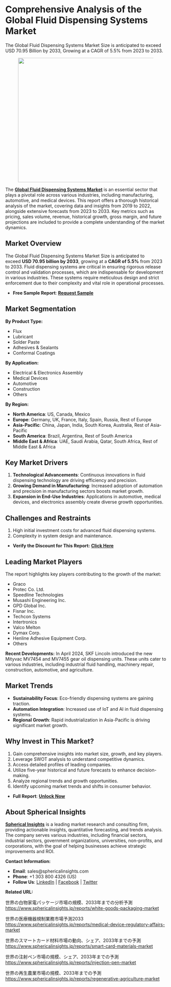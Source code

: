 <h1 id="2e51" class="pw-post-title fo fp fq bf fr fs ft fu fv fw fx fy fz ga gb gc gd ge gf gg gh gi gj gk gl gm gn go gp gq bk" data-testid="storyTitle" data-selectable-paragraph="">Comprehensive Analysis of the Global Fluid Dispensing Systems Market</h1>
<p id="f874" class="pw-post-body-paragraph la lb fq lc b ld le lf lg lh li lj lk ll lm ln lo lp lq lr ls lt lu lv lw lx fj bk" data-selectable-paragraph="">The Global Fluid Dispensing Systems Market Size is anticipated to exceed USD 70.95 Billion by 2033, Growing at a CAGR of 5.5% from 2023 to 2033.</p>
<figure class="mb mc md me mf mg ly lz paragraph-image">
<div class="mh mi ed mj bh mk" tabindex="0">
<div class="ly lz ma"><picture><source srcset="https://miro.medium.com/v2/resize:fit:640/format:webp/1*ivrsifUurex5TwZCxuWE8A.jpeg 640w, https://miro.medium.com/v2/resize:fit:720/format:webp/1*ivrsifUurex5TwZCxuWE8A.jpeg 720w, https://miro.medium.com/v2/resize:fit:750/format:webp/1*ivrsifUurex5TwZCxuWE8A.jpeg 750w, https://miro.medium.com/v2/resize:fit:786/format:webp/1*ivrsifUurex5TwZCxuWE8A.jpeg 786w, https://miro.medium.com/v2/resize:fit:828/format:webp/1*ivrsifUurex5TwZCxuWE8A.jpeg 828w, https://miro.medium.com/v2/resize:fit:1100/format:webp/1*ivrsifUurex5TwZCxuWE8A.jpeg 1100w, https://miro.medium.com/v2/resize:fit:1400/format:webp/1*ivrsifUurex5TwZCxuWE8A.jpeg 1400w" type="image/webp" sizes="(min-resolution: 4dppx) and (max-width: 700px) 50vw, (-webkit-min-device-pixel-ratio: 4) and (max-width: 700px) 50vw, (min-resolution: 3dppx) and (max-width: 700px) 67vw, (-webkit-min-device-pixel-ratio: 3) and (max-width: 700px) 65vw, (min-resolution: 2.5dppx) and (max-width: 700px) 80vw, (-webkit-min-device-pixel-ratio: 2.5) and (max-width: 700px) 80vw, (min-resolution: 2dppx) and (max-width: 700px) 100vw, (-webkit-min-device-pixel-ratio: 2) and (max-width: 700px) 100vw, 700px" /><source srcset="https://miro.medium.com/v2/resize:fit:640/1*ivrsifUurex5TwZCxuWE8A.jpeg 640w, https://miro.medium.com/v2/resize:fit:720/1*ivrsifUurex5TwZCxuWE8A.jpeg 720w, https://miro.medium.com/v2/resize:fit:750/1*ivrsifUurex5TwZCxuWE8A.jpeg 750w, https://miro.medium.com/v2/resize:fit:786/1*ivrsifUurex5TwZCxuWE8A.jpeg 786w, https://miro.medium.com/v2/resize:fit:828/1*ivrsifUurex5TwZCxuWE8A.jpeg 828w, https://miro.medium.com/v2/resize:fit:1100/1*ivrsifUurex5TwZCxuWE8A.jpeg 1100w, https://miro.medium.com/v2/resize:fit:1400/1*ivrsifUurex5TwZCxuWE8A.jpeg 1400w" sizes="(min-resolution: 4dppx) and (max-width: 700px) 50vw, (-webkit-min-device-pixel-ratio: 4) and (max-width: 700px) 50vw, (min-resolution: 3dppx) and (max-width: 700px) 67vw, (-webkit-min-device-pixel-ratio: 3) and (max-width: 700px) 65vw, (min-resolution: 2.5dppx) and (max-width: 700px) 80vw, (-webkit-min-device-pixel-ratio: 2.5) and (max-width: 700px) 80vw, (min-resolution: 2dppx) and (max-width: 700px) 100vw, (-webkit-min-device-pixel-ratio: 2) and (max-width: 700px) 100vw, 700px" data-testid="og" /><img class="bh ki ml c" src="https://miro.medium.com/v2/resize:fit:945/1*ivrsifUurex5TwZCxuWE8A.jpeg" alt="" width="700" height="390" /></picture></div>
</div>
</figure>
<p id="3267" class="pw-post-body-paragraph la lb fq lc b ld le lf lg lh li lj lk ll lm ln lo lp lq lr ls lt lu lv lw lx fj bk" data-selectable-paragraph="">The&nbsp;<a class="af mm" href="https://www.sphericalinsights.com/reports/fluid-dispensing-systems-market" target="_blank" rel="noopener ugc nofollow"><strong class="lc fr">Global Fluid Dispensing Systems Market</strong></a>&nbsp;is an essential sector that plays a pivotal role across various industries, including manufacturing, automotive, and medical devices. This report offers a thorough historical analysis of the market, covering data and insights from 2019 to 2022, alongside extensive forecasts from 2023 to 2033. Key metrics such as pricing, sales volume, revenue, historical growth, gross margin, and future projections are included to provide a complete understanding of the market dynamics.</p>
<h2 id="8cea" class="mn mo fq bf mp mq mr ms mt mu mv mw mx ll my mz na lp nb nc nd lt ne nf ng nh bk" data-selectable-paragraph="">Market Overview</h2>
<p id="ba7f" class="pw-post-body-paragraph la lb fq lc b ld ni lf lg lh nj lj lk ll nk ln lo lp nl lr ls lt nm lv lw lx fj bk" data-selectable-paragraph="">The Global Fluid Dispensing Systems Market Size is anticipated to exceed&nbsp;<strong class="lc fr">USD 70.95 billion by 2033</strong>, growing at a&nbsp;<strong class="lc fr">CAGR of 5.5%</strong>&nbsp;from 2023 to 2033. Fluid dispensing systems are critical in ensuring rigorous release control and validation processes, which are indispensable for development in various industries. These systems require meticulous design and strict enforcement due to their complexity and vital role in operational processes.</p>
<ul class="">
<li id="9d79" class="la lb fq lc b ld le lf lg lh li lj lk ll lm ln lo lp lq lr ls lt lu lv lw lx nn no np bk" data-selectable-paragraph=""><strong class="lc fr">Free Sample Report</strong>:&nbsp;<a class="af mm" href="https://www.sphericalinsights.com/request-sample/7735" target="_blank" rel="noopener ugc nofollow"><strong class="lc fr">Request Sample</strong></a></li>
</ul>
<h2 id="8407" class="mn mo fq bf mp mq mr ms mt mu mv mw mx ll my mz na lp nb nc nd lt ne nf ng nh bk" data-selectable-paragraph="">Market Segmentation</h2>
<p id="b209" class="pw-post-body-paragraph la lb fq lc b ld ni lf lg lh nj lj lk ll nk ln lo lp nl lr ls lt nm lv lw lx fj bk" data-selectable-paragraph=""><strong class="lc fr">By Product Type:</strong></p>
<ul class="">
<li id="c612" class="la lb fq lc b ld le lf lg lh li lj lk ll lm ln lo lp lq lr ls lt lu lv lw lx nn no np bk" data-selectable-paragraph="">Flux</li>
<li id="1cef" class="la lb fq lc b ld nq lf lg lh nr lj lk ll ns ln lo lp nt lr ls lt nu lv lw lx nn no np bk" data-selectable-paragraph="">Lubricant</li>
<li id="760a" class="la lb fq lc b ld nq lf lg lh nr lj lk ll ns ln lo lp nt lr ls lt nu lv lw lx nn no np bk" data-selectable-paragraph="">Solder Paste</li>
<li id="42d3" class="la lb fq lc b ld nq lf lg lh nr lj lk ll ns ln lo lp nt lr ls lt nu lv lw lx nn no np bk" data-selectable-paragraph="">Adhesives &amp; Sealants</li>
<li id="6a56" class="la lb fq lc b ld nq lf lg lh nr lj lk ll ns ln lo lp nt lr ls lt nu lv lw lx nn no np bk" data-selectable-paragraph="">Conformal Coatings</li>
</ul>
<p id="508a" class="pw-post-body-paragraph la lb fq lc b ld le lf lg lh li lj lk ll lm ln lo lp lq lr ls lt lu lv lw lx fj bk" data-selectable-paragraph=""><strong class="lc fr">By Application:</strong></p>
<ul class="">
<li id="8485" class="la lb fq lc b ld le lf lg lh li lj lk ll lm ln lo lp lq lr ls lt lu lv lw lx nn no np bk" data-selectable-paragraph="">Electrical &amp; Electronics Assembly</li>
<li id="7756" class="la lb fq lc b ld nq lf lg lh nr lj lk ll ns ln lo lp nt lr ls lt nu lv lw lx nn no np bk" data-selectable-paragraph="">Medical Devices</li>
<li id="360f" class="la lb fq lc b ld nq lf lg lh nr lj lk ll ns ln lo lp nt lr ls lt nu lv lw lx nn no np bk" data-selectable-paragraph="">Automotive</li>
<li id="751f" class="la lb fq lc b ld nq lf lg lh nr lj lk ll ns ln lo lp nt lr ls lt nu lv lw lx nn no np bk" data-selectable-paragraph="">Construction</li>
<li id="8e55" class="la lb fq lc b ld nq lf lg lh nr lj lk ll ns ln lo lp nt lr ls lt nu lv lw lx nn no np bk" data-selectable-paragraph="">Others</li>
</ul>
<p id="74a3" class="pw-post-body-paragraph la lb fq lc b ld le lf lg lh li lj lk ll lm ln lo lp lq lr ls lt lu lv lw lx fj bk" data-selectable-paragraph=""><strong class="lc fr">By Region:</strong></p>
<ul class="">
<li id="97ef" class="la lb fq lc b ld le lf lg lh li lj lk ll lm ln lo lp lq lr ls lt lu lv lw lx nn no np bk" data-selectable-paragraph=""><strong class="lc fr">North America</strong>: US, Canada, Mexico</li>
<li id="7b0f" class="la lb fq lc b ld nq lf lg lh nr lj lk ll ns ln lo lp nt lr ls lt nu lv lw lx nn no np bk" data-selectable-paragraph=""><strong class="lc fr">Europe</strong>: Germany, UK, France, Italy, Spain, Russia, Rest of Europe</li>
<li id="5cfb" class="la lb fq lc b ld nq lf lg lh nr lj lk ll ns ln lo lp nt lr ls lt nu lv lw lx nn no np bk" data-selectable-paragraph=""><strong class="lc fr">Asia-Pacific</strong>: China, Japan, India, South Korea, Australia, Rest of Asia-Pacific</li>
<li id="d748" class="la lb fq lc b ld nq lf lg lh nr lj lk ll ns ln lo lp nt lr ls lt nu lv lw lx nn no np bk" data-selectable-paragraph=""><strong class="lc fr">South America</strong>: Brazil, Argentina, Rest of South America</li>
<li id="61b5" class="la lb fq lc b ld nq lf lg lh nr lj lk ll ns ln lo lp nt lr ls lt nu lv lw lx nn no np bk" data-selectable-paragraph=""><strong class="lc fr">Middle East &amp; Africa</strong>: UAE, Saudi Arabia, Qatar, South Africa, Rest of Middle East &amp; Africa</li>
</ul>
<h2 id="daa6" class="mn mo fq bf mp mq mr ms mt mu mv mw mx ll my mz na lp nb nc nd lt ne nf ng nh bk" data-selectable-paragraph="">Key Market Drivers</h2>
<ol class="">
<li id="21eb" class="la lb fq lc b ld ni lf lg lh nj lj lk ll nk ln lo lp nl lr ls lt nm lv lw lx nv no np bk" data-selectable-paragraph=""><strong class="lc fr">Technological Advancements</strong>: Continuous innovations in fluid dispensing technology are driving efficiency and precision.</li>
<li id="a3d9" class="la lb fq lc b ld nq lf lg lh nr lj lk ll ns ln lo lp nt lr ls lt nu lv lw lx nv no np bk" data-selectable-paragraph=""><strong class="lc fr">Growing Demand in Manufacturing</strong>: Increased adoption of automation and precision in manufacturing sectors boosts market growth.</li>
<li id="75db" class="la lb fq lc b ld nq lf lg lh nr lj lk ll ns ln lo lp nt lr ls lt nu lv lw lx nv no np bk" data-selectable-paragraph=""><strong class="lc fr">Expansion in End-Use Industries</strong>: Applications in automotive, medical devices, and electronics assembly create diverse growth opportunities.</li>
</ol>
<h2 id="9078" class="mn mo fq bf mp mq mr ms mt mu mv mw mx ll my mz na lp nb nc nd lt ne nf ng nh bk" data-selectable-paragraph="">Challenges and Restraints</h2>
<ol class="">
<li id="3f77" class="la lb fq lc b ld ni lf lg lh nj lj lk ll nk ln lo lp nl lr ls lt nm lv lw lx nv no np bk" data-selectable-paragraph="">High initial investment costs for advanced fluid dispensing systems.</li>
<li id="a754" class="la lb fq lc b ld nq lf lg lh nr lj lk ll ns ln lo lp nt lr ls lt nu lv lw lx nv no np bk" data-selectable-paragraph="">Complexity in system design and maintenance.</li>
</ol>
<ul class="">
<li id="0493" class="la lb fq lc b ld le lf lg lh li lj lk ll lm ln lo lp lq lr ls lt lu lv lw lx nn no np bk" data-selectable-paragraph=""><strong class="lc fr">Verify the Discount for This Report:</strong>&nbsp;<a class="af mm" href="https://www.sphericalinsights.com/request-discount/7735" target="_blank" rel="noopener ugc nofollow"><strong class="lc fr">Click Here</strong></a></li>
</ul>
<h2 id="cefc" class="mn mo fq bf mp mq mr ms mt mu mv mw mx ll my mz na lp nb nc nd lt ne nf ng nh bk" data-selectable-paragraph="">Leading Market Players</h2>
<p id="e295" class="pw-post-body-paragraph la lb fq lc b ld ni lf lg lh nj lj lk ll nk ln lo lp nl lr ls lt nm lv lw lx fj bk" data-selectable-paragraph="">The report highlights key players contributing to the growth of the market:</p>
<ul class="">
<li id="e43b" class="la lb fq lc b ld le lf lg lh li lj lk ll lm ln lo lp lq lr ls lt lu lv lw lx nn no np bk" data-selectable-paragraph="">Graco</li>
<li id="4205" class="la lb fq lc b ld nq lf lg lh nr lj lk ll ns ln lo lp nt lr ls lt nu lv lw lx nn no np bk" data-selectable-paragraph="">Protec Co. Ltd.</li>
<li id="cd5d" class="la lb fq lc b ld nq lf lg lh nr lj lk ll ns ln lo lp nt lr ls lt nu lv lw lx nn no np bk" data-selectable-paragraph="">Speedline Technologies</li>
<li id="e3bd" class="la lb fq lc b ld nq lf lg lh nr lj lk ll ns ln lo lp nt lr ls lt nu lv lw lx nn no np bk" data-selectable-paragraph="">Musashi Engineering Inc.</li>
<li id="8818" class="la lb fq lc b ld nq lf lg lh nr lj lk ll ns ln lo lp nt lr ls lt nu lv lw lx nn no np bk" data-selectable-paragraph="">GPD Global Inc.</li>
<li id="319d" class="la lb fq lc b ld nq lf lg lh nr lj lk ll ns ln lo lp nt lr ls lt nu lv lw lx nn no np bk" data-selectable-paragraph="">Fisnar Inc.</li>
<li id="112b" class="la lb fq lc b ld nq lf lg lh nr lj lk ll ns ln lo lp nt lr ls lt nu lv lw lx nn no np bk" data-selectable-paragraph="">Techcon Systems</li>
<li id="1e33" class="la lb fq lc b ld nq lf lg lh nr lj lk ll ns ln lo lp nt lr ls lt nu lv lw lx nn no np bk" data-selectable-paragraph="">Intertronics</li>
<li id="3530" class="la lb fq lc b ld nq lf lg lh nr lj lk ll ns ln lo lp nt lr ls lt nu lv lw lx nn no np bk" data-selectable-paragraph="">Valco Melton</li>
<li id="f357" class="la lb fq lc b ld nq lf lg lh nr lj lk ll ns ln lo lp nt lr ls lt nu lv lw lx nn no np bk" data-selectable-paragraph="">Dymax Corp.</li>
<li id="2e1c" class="la lb fq lc b ld nq lf lg lh nr lj lk ll ns ln lo lp nt lr ls lt nu lv lw lx nn no np bk" data-selectable-paragraph="">Henline Adhesive Equipment Corp.</li>
<li id="9a64" class="la lb fq lc b ld nq lf lg lh nr lj lk ll ns ln lo lp nt lr ls lt nu lv lw lx nn no np bk" data-selectable-paragraph="">Others</li>
</ul>
<p id="cafe" class="pw-post-body-paragraph la lb fq lc b ld le lf lg lh li lj lk ll lm ln lo lp lq lr ls lt lu lv lw lx fj bk" data-selectable-paragraph=""><strong class="lc fr">Recent Developments:</strong>&nbsp;In April 2024, SKF Lincoln introduced the new Mityvac MV7454 and MV7455 gear oil dispensing units. These units cater to various industries, including industrial fluid handling, machinery repair, construction, automotive, and agriculture.</p>
<h2 id="11f3" class="mn mo fq bf mp mq mr ms mt mu mv mw mx ll my mz na lp nb nc nd lt ne nf ng nh bk" data-selectable-paragraph="">Market Trends</h2>
<ul class="">
<li id="9097" class="la lb fq lc b ld ni lf lg lh nj lj lk ll nk ln lo lp nl lr ls lt nm lv lw lx nn no np bk" data-selectable-paragraph=""><strong class="lc fr">Sustainability Focus</strong>: Eco-friendly dispensing systems are gaining traction.</li>
<li id="ac74" class="la lb fq lc b ld nq lf lg lh nr lj lk ll ns ln lo lp nt lr ls lt nu lv lw lx nn no np bk" data-selectable-paragraph=""><strong class="lc fr">Automation Integration</strong>: Increased use of IoT and AI in fluid dispensing systems.</li>
<li id="4584" class="la lb fq lc b ld nq lf lg lh nr lj lk ll ns ln lo lp nt lr ls lt nu lv lw lx nn no np bk" data-selectable-paragraph=""><strong class="lc fr">Regional Growth</strong>: Rapid industrialization in Asia-Pacific is driving significant market growth.</li>
</ul>
<h2 id="0f37" class="mn mo fq bf mp mq mr ms mt mu mv mw mx ll my mz na lp nb nc nd lt ne nf ng nh bk" data-selectable-paragraph="">Why Invest in This Market?</h2>
<ol class="">
<li id="8689" class="la lb fq lc b ld ni lf lg lh nj lj lk ll nk ln lo lp nl lr ls lt nm lv lw lx nv no np bk" data-selectable-paragraph="">Gain comprehensive insights into market size, growth, and key players.</li>
<li id="7125" class="la lb fq lc b ld nq lf lg lh nr lj lk ll ns ln lo lp nt lr ls lt nu lv lw lx nv no np bk" data-selectable-paragraph="">Leverage SWOT analysis to understand competitive dynamics.</li>
<li id="b7c6" class="la lb fq lc b ld nq lf lg lh nr lj lk ll ns ln lo lp nt lr ls lt nu lv lw lx nv no np bk" data-selectable-paragraph="">Access detailed profiles of leading companies.</li>
<li id="7921" class="la lb fq lc b ld nq lf lg lh nr lj lk ll ns ln lo lp nt lr ls lt nu lv lw lx nv no np bk" data-selectable-paragraph="">Utilize five-year historical and future forecasts to enhance decision-making.</li>
<li id="46ad" class="la lb fq lc b ld nq lf lg lh nr lj lk ll ns ln lo lp nt lr ls lt nu lv lw lx nv no np bk" data-selectable-paragraph="">Analyze regional trends and growth opportunities.</li>
<li id="aacd" class="la lb fq lc b ld nq lf lg lh nr lj lk ll ns ln lo lp nt lr ls lt nu lv lw lx nv no np bk" data-selectable-paragraph="">Identify upcoming market trends and shifts in consumer behavior.</li>
</ol>
<ul class="">
<li id="7bdc" class="la lb fq lc b ld le lf lg lh li lj lk ll lm ln lo lp lq lr ls lt lu lv lw lx nn no np bk" data-selectable-paragraph=""><strong class="lc fr">Full Report</strong>:&nbsp;<a class="af mm" href="https://www.sphericalinsights.com/reports/fluid-dispensing-systems-market" target="_blank" rel="noopener ugc nofollow"><strong class="lc fr">Unlock Now</strong></a></li>
</ul>
<h2 id="b23f" class="mn mo fq bf mp mq mr ms mt mu mv mw mx ll my mz na lp nb nc nd lt ne nf ng nh bk" data-selectable-paragraph="">About Spherical Insights</h2>
<p id="0616" class="pw-post-body-paragraph la lb fq lc b ld ni lf lg lh nj lj lk ll nk ln lo lp nl lr ls lt nm lv lw lx fj bk" data-selectable-paragraph=""><a class="af mm" href="https://www.sphericalinsights.com/" target="_blank" rel="noopener ugc nofollow"><strong class="lc fr">Spherical Insights</strong></a>&nbsp;is a leading market research and consulting firm, providing actionable insights, quantitative forecasting, and trends analysis. The company serves various industries, including financial sectors, industrial sectors, government organizations, universities, non-profits, and corporations, with the goal of helping businesses achieve strategic improvements and ROI.</p>
<p id="968d" class="pw-post-body-paragraph la lb fq lc b ld le lf lg lh li lj lk ll lm ln lo lp lq lr ls lt lu lv lw lx fj bk" data-selectable-paragraph=""><strong class="lc fr">Contact Information:</strong></p>
<ul class="">
<li id="e1fa" class="la lb fq lc b ld le lf lg lh li lj lk ll lm ln lo lp lq lr ls lt lu lv lw lx nn no np bk" data-selectable-paragraph=""><strong class="lc fr">Email</strong>: sales@sphericalinsights.com</li>
<li id="6fb3" class="la lb fq lc b ld nq lf lg lh nr lj lk ll ns ln lo lp nt lr ls lt nu lv lw lx nn no np bk" data-selectable-paragraph=""><strong class="lc fr">Phone</strong>: +1 303 800 4326 (US)</li>
<li id="4276" class="la lb fq lc b ld nq lf lg lh nr lj lk ll ns ln lo lp nt lr ls lt nu lv lw lx nn no np bk" data-selectable-paragraph=""><strong class="lc fr">Follow Us</strong>:&nbsp;<a class="af mm" href="https://www.linkedin.com/company/spherical-insight/" target="_blank" rel="noopener ugc nofollow">LinkedIn</a>&nbsp;|&nbsp;<a class="af mm" href="https://www.facebook.com/sphericalinsights22" target="_blank" rel="noopener ugc nofollow">Facebook</a>&nbsp;|&nbsp;<a class="af mm" href="https://twitter.com/SInsights_US" target="_blank" rel="noopener ugc nofollow">Twitter</a></li>
</ul>
<p id="9cdd" class="pw-post-body-paragraph la lb fq lc b ld le lf lg lh li lj lk ll lm ln lo lp lq lr ls lt lu lv lw lx fj bk" data-selectable-paragraph=""><strong class="lc fr">Related URL:</strong></p>
<p id="44fd" class="pw-post-body-paragraph la lb fq lc b ld le lf lg lh li lj lk ll lm ln lo lp lq lr ls lt lu lv lw lx fj bk" data-selectable-paragraph="">世界の白物家電パッケージ市場の規模、2033年までの分析予測<br /><a class="af mm" href="https://www.sphericalinsights.jp/reports/white-goods-packaging-market" target="_blank" rel="noopener ugc nofollow">https://www.sphericalinsights.jp/reports/white-goods-packaging-market</a></p>
<p id="0a76" class="pw-post-body-paragraph la lb fq lc b ld le lf lg lh li lj lk ll lm ln lo lp lq lr ls lt lu lv lw lx fj bk" data-selectable-paragraph="">世界の医療機器規制業務市場予測2033<br /><a class="af mm" href="https://www.sphericalinsights.jp/reports/medical-device-regulatory-affairs-market" target="_blank" rel="noopener ugc nofollow">https://www.sphericalinsights.jp/reports/medical-device-regulatory-affairs-market</a></p>
<p id="63dc" class="pw-post-body-paragraph la lb fq lc b ld le lf lg lh li lj lk ll lm ln lo lp lq lr ls lt lu lv lw lx fj bk" data-selectable-paragraph="">世界のスマートカード材料市場の動向、シェア、2033年までの予測<br /><a class="af mm" href="https://www.sphericalinsights.jp/reports/smart-card-materials-market" target="_blank" rel="noopener ugc nofollow">https://www.sphericalinsights.jp/reports/smart-card-materials-market</a></p>
<p id="3fd7" class="pw-post-body-paragraph la lb fq lc b ld le lf lg lh li lj lk ll lm ln lo lp lq lr ls lt lu lv lw lx fj bk" data-selectable-paragraph="">世界の注射ペン市場の規模、シェア、2033年までの予測<br /><a class="af mm" href="https://www.sphericalinsights.jp/reports/injection-pen-market" target="_blank" rel="noopener ugc nofollow">https://www.sphericalinsights.jp/reports/injection-pen-market</a></p>
<p id="9692" class="pw-post-body-paragraph la lb fq lc b ld le lf lg lh li lj lk ll lm ln lo lp lq lr ls lt lu lv lw lx fj bk" data-selectable-paragraph="">世界の再生農業市場の規模、2033年までの予測<br /><a class="af mm" href="https://www.sphericalinsights.jp/reports/regenerative-agriculture-market" target="_blank" rel="noopener ugc nofollow">https://www.sphericalinsights.jp/reports/regenerative-agriculture-market</a></p>
